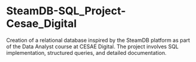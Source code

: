 # SteamDB-SQL_Project-Cesae_Digital
Creation of a relational database inspired by the SteamDB platform as part of the Data Analyst course at CESAE Digital. The project involves SQL implementation, structured queries, and detailed documentation.
